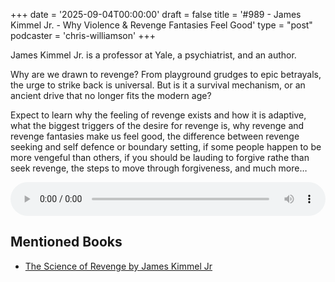 +++
date = '2025-09-04T00:00:00'
draft = false
title = '#989 - James Kimmel Jr. - Why Violence & Revenge Fantasies Feel Good'
type = "post"
podcaster = 'chris-williamson'
+++

James Kimmel Jr. is a professor at Yale, a psychiatrist, and an author.

Why are we drawn to revenge? From playground grudges to epic betrayals, the urge to strike back is universal. But is it a survival mechanism, or an ancient drive that no longer fits the modern age?

Expect to learn why the feeling of revenge exists and how it is adaptive, what the biggest triggers of the desire for revenge is, why revenge and revenge fantasies make us feel good, the difference between revenge seeking and self defence or boundary setting, if some people happen to be more vengeful than others, if you should be lauding to forgive rathe than seek revenge, the steps to move through forgiveness, and much more…

<audio controls style="width: 100%; max-width: 800px;">
  <source src="https://prfx.byspotify.com/e/pscrb.fm/rss/p/claritaspod.com/measure/traffic.megaphone.fm/SIXMSB8092608298.mp3?updated=1756332630" type="audio/mpeg">
  Your browser does not support the audio element.
</audio>

## Mentioned Books

- [The Science of Revenge by James Kimmel Jr](https://www.amazon.com/s?k=The+Science+of+Revenge+by+James+Kimmel+Jr&tag=podcaststoboo-20)